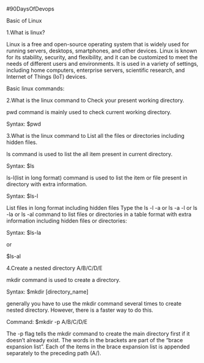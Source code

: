 #90DaysOfDevops

Basic of Linux

1.What is linux?

Linux is a free and open-source operating system that is widely used for running servers, desktops, smartphones, and other devices. Linux is known for its stability, security, and flexibility, and it can be customized to meet the needs of different users and environments. It is used in a variety of settings, including home computers, enterprise servers, scientific research, and Internet of Things (IoT) devices.

Basic linux commands:

2.What is the linux command to Check your present working directory.

pwd command is mainly used to check current working directory.

Syntax:
 $pwd

3.What is the linux command to List all the files or directories including hidden files.

ls command is used to list the all item present in current directory.

Syntax:
 $ls

ls-l(list in long format) command is used to list the item or file present in directory with extra information.

Syntax:
 $ls-l

List files in long format including hidden files
Type the ls -l -a or ls -a -l or ls -la or ls -al command to list files or directories in a table format with extra information including hidden files or directories:

Syntax:
 $ls-la

or

 $ls-al

4.Create a nested directory A/B/C/D/E

mkdir command is used to create a directory.

Syntax: 
 $mkdir [directory_name]

generally you have to use the mkdir command several times to create nested directory. However, there is a faster way to do this.

Command:
 $mkdir -p A/B/C/D/E

The -p flag tells the mkdir command to create the main directory first if it doesn’t already exist. The words in the brackets are part of the “brace expansion list”. Each of the items in the brace expansion list is appended separately to the preceding path (A/).








